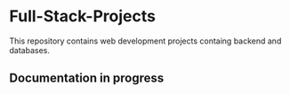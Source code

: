 # Full-Stack-Projects 
This repository contains web development projects containg backend and databases.
## Documentation in progress

